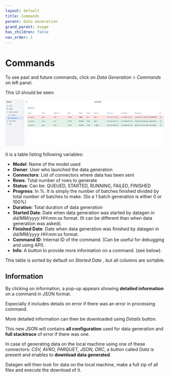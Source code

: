 ```yaml
---
layout: default
title: Commands
parent: Data Generation
grand_parent: Usage
has_children: false
nav_order: 1
---
```


# Commands

To see past and future commands, click on _Data Generation > Commands_ on left panel.

This UI should be seen:

<img src="images/commands_listed.png" width="700">

It is a table listing following variables:

- **Model**: Name of the model used
- **Owner**: User who launched the data generation
- **Connectors**: List of connectors where data has been sent
- **Rows**: Total number of rows to generate
- **Status**: Can be: QUEUED, STARTED, RUNNING, FAILED, FINISHED
- **Progress**: In %. It is simply the number of batches finished divided by total number of batches to make. (So a 1 batch generation is either 0 or 100%)
- **Duration**: Total duration of data generation
- **Started Date**: Date when data generation was started by datagen in _dd/MM/yyyy HH:mm:ss_ format. (It can be different than when data generation was asked).
- **Finished Date**: Date when data generation was finished by datagen in _dd/MM/yyyy HH:mm:ss_ format.
- **Command ID**: Internal ID of the command. (Can be useful for debugging and using API).
- **Info**: A button to provide more information on a command. (see below).

This table is sorted by default on _Started Date_ , but all columns are sortable.


## Information

By clicking on information, a pop-up appears showing **detailed information** on a command in JSON format.

Especially it includes details on error if there was an error in processing command.

More detailed information can then be downloaded using _Details_ button. 

This new JSON will contains **all configuration** used for data generation and **full stacktrace** of error if there was one.

In case of generating data on the local machine using one of these connectors: _CSV, AVRO, PARQUET, JSON, ORC_, a button called _Data_ is present and enables to **download data generated**.

Datagen will then look for data on the local machine, make a full zip of all files and execute the download of it.